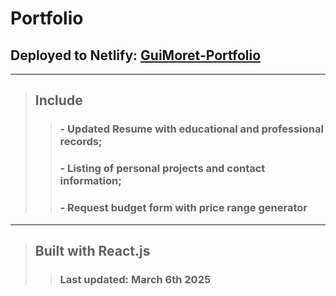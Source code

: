 # Portfolio

##  Deployed to Netlify: [GuiMoret-Portfolio](https://guimoret-portfolio.netlify.app)
---
> ## Include
>>### - Updated Resume with educational and professional records;
>>### - Listing of personal projects and contact information;
>>### - Request budget form with price range generator
---
> ## Built with **React.js**
>> ### Last updated: March 6th 2025
